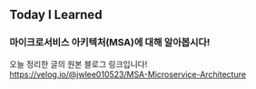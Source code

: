 ## Today I Learned
### 마이크로서비스 아키텍처(MSA)에 대해 알아봅시다!

오늘 정리한 글의 원본 블로그 링크입니다!  
https://velog.io/@jwlee010523/MSA-Microservice-Architecture

